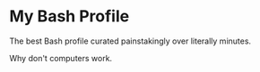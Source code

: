 # My Bash Profile

The best Bash profile curated painstakingly over literally minutes.

Why don't computers work.
